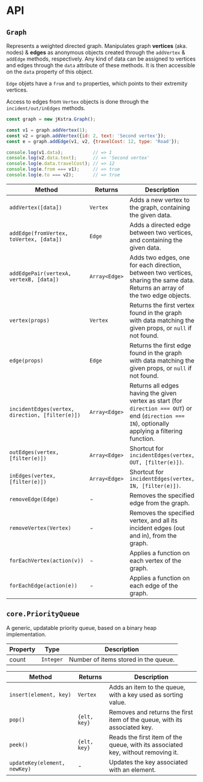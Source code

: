 API
===

`Graph`
---

Represents a weighted directed graph. Manipulates graph **vertices** (aka. nodes) & **edges** as anonymous objects created through the `addVertex` & `addEdge` methods, respectively. Any kind of data can be assigned to vertices and edges through the `data` attribute of these methods. It is then accessible on the `data` property of this object.

`Edge` objets have a `from` and `to` properties, which points to their extremity vertices.

Access to edges from `Vertex` objects is done through the `incident/out/inEdges` methods.

```javascript
const graph = new jKstra.Graph();

const v1 = graph.addVertex(1);
const v2 = graph.addVertex({id: 2, text: 'Second vertex'});
const e = graph.addEdge(v1, v2, {travelCost: 12, type: 'Road'});

console.log(v1.data);           // => 1
console.log(v2.data.text);      // => 'Second vertex'
console.log(e.data.travelCost); // => 12
console.log(e.from === v1);     // => true
console.log(e.to === v2);       // => true
```

Method | Returns | Description
---|---|---
`addVertex([data])`| `Vertex` | Adds a new vertex to the graph, containing the given data.
`addEdge(fromVertex, toVertex, [data])` | `Edge` | Adds a directed edge between two vertices, and containing the given data.
`addEdgePair(vertexA, vertexB, [data])` | `Array<Edge>` | Adds two edges, one for each direction, between two vertices, sharing the same data. Returns an array of the two edge objects.
`vertex(props)` | `Vertex` | Returns the first vertex found in the graph with data matching the given props, or `null` if not found.
`edge(props)` | `Edge` | Returns the first edge found in the graph with data matching the given props, or `null` if not found.
`incidentEdges(vertex, direction, [filter(e)])` | `Array<Edge>` | Returns all edges having the given vertex as start (for `direction === OUT`) or end (`direction === IN`), optionally applying a filtering function.
`outEdges(vertex, [filter(e)])` | `Array<Edge>` | Shortcut for `incidentEdges(vertex, OUT, [filter(e)])`.
`inEdges(vertex, [filter(e)])` | `Array<Edge>` | Shortcut for `incidentEdges(vertex, IN, [filter(e)])`.
`removeEdge(Edge)` | - | Removes the specified edge from the graph.
`removeVertex(Vertex)` | - | Removes the specified vertex, and all its incident edges (out and in), from the graph.
`forEachVertex(action(v))` | - | Applies a function on each vertex of the graph.
`forEachEdge(action(e))` | - | Applies a function on each edge of the graph.

`core.PriorityQueue`
---

A generic, updatable priority queue, based on a binary heap implementation.

Property | Type | Description
---|---|---
count | `Integer` | Number of items stored in the queue.

Method | Returns | Description
---|---|---
`insert(element, key)`| `Vertex` | Adds an item to the queue, with a key used as sorting value.
`pop()` | `{elt, key}` | Removes and returns the first item of the queue, with its associated key.
`peek()` | `{elt, key}` | Reads the first item of the queue, with its associated key, without removing it.
`updateKey(element, newKey)` | - | Updates the key associated with an element.

